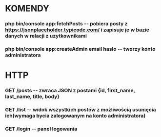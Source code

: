 # KOMENDY
### php bin/console app:fetchPosts -- pobiera posty z https://jsonplaceholder.typicode.com/ i zapisuje je w bazie danych w relacji z uzytkownikami
### php bin/console app:createAdmin email haslo -- tworzy konto administratora
# HTTP
### GET /posts -- zwraca JSON z postami {id, first_name, last_name, title, body}
### GET /list -- widok wszystkich postów z możliwością usunięcia ich(wymaga bycia zalogowanym na konto administratora)
### GET /login -- panel logowania
